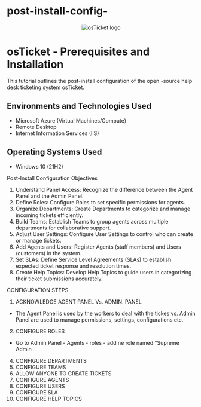 # post-install-config-
<p align="center">
<img src="https://i.imgur.com/Clzj7Xs.png" alt="osTicket logo"/>
</p>

<h1>osTicket - Prerequisites and Installation</h1>
This tutorial outlines the post-install configuration of the open -source help desk ticketing system osTicket.






<h2>Environments and Technologies Used</h2>

- Microsoft Azure (Virtual Machines/Compute)
- Remote Desktop
- Internet Information Services (IIS)

<h2>Operating Systems Used </h2>

- Windows 10</b> (21H2)

Post-Install Configuration Objectives
1. Understand Panel Access: Recognize the difference between the Agent Panel and the Admin Panel.
2. Define Roles: Configure Roles to set specific permissions for agents.
3. Organize Departments: Create Departments to categorize and manage incoming tickets efficiently.
4. Build Teams: Establish Teams to group agents across multiple departments for collaborative support.
5. Adjust User Settings: Configure User Settings to control who can create or manage tickets.
6. Add Agents and Users: Register Agents (staff members) and Users (customers) in the system.
7. Set SLAs: Define Service Level Agreements (SLAs) to establish expected ticket response and resolution times.
8. Create Help Topics: Develop Help Topics to guide users in categorizing their ticket submissions accurately.

CONFIGURATION STEPS
1. ACKNOWLEDGE AGENT PANEL Vs. ADMIN. PANEL
- The Agent Panel is used by the workers to deal with the tickes vs. Admin Panel are used to manage permissions, settings, configurations etc. 
2. CONFIGURE ROLES
  - Go to Admin Panel - Agents - roles - add ne role named "Supreme Admin
4. CONFIGURE DEPARTMENTS
5. CONFIGURE TEAMS
6. ALLOW ANYONE TO CREATE TICKETS
7. CONFIGURE AGENTS
8. CONFIGURE USERS
9. CONFIGURE SLA
10. CONFIGURE HELP TOPICS

